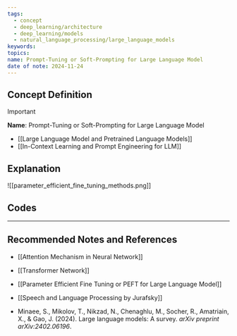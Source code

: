 ```yaml
---
tags:
  - concept
  - deep_learning/architecture
  - deep_learning/models
  - natural_language_processing/large_language_models
keywords: 
topics: 
name: Prompt-Tuning or Soft-Prompting for Large Language Model
date of note: 2024-11-24
---
```


## Concept Definition

>[!important]
>**Name**: Prompt-Tuning or Soft-Prompting for Large Language Model


- [[Large Language Model and Pretrained Language Models]]
- [[In-Context Learning and Prompt Engineering for LLM]]


## Explanation

![[parameter_efficient_fine_tuning_methods.png]]

## Codes





-----------
##  Recommended Notes and References

- [[Attention Mechanism in Neural Network]]
- [[Transformer Network]]



- [[Parameter Efficient Fine Tuning or PEFT for Large Language Model]]
- [[Speech and Language Processing by Jurafsky]] 
- Minaee, S., Mikolov, T., Nikzad, N., Chenaghlu, M., Socher, R., Amatriain, X., & Gao, J. (2024). Large language models: A survey. _arXiv preprint arXiv:2402.06196_.